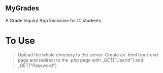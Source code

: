 ## MyGrades

A Grade Inquiry App Exclusive for IC students

# To Use

> Upload the whole directory to the server. Create an .html front-end page and redirect to the .php page with _GET["UserId"] and _GET["Password"]
